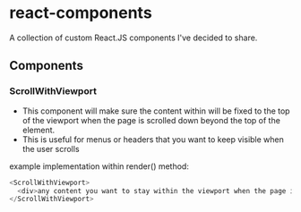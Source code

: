 # react-components
A collection of custom React.JS components I've decided to share.

## Components

### ScrollWithViewport

- This component will make sure the content within will be fixed to the top of the viewport when the page is scrolled down beyond the top of the element.
- This is useful for menus or headers that you want to keep visible when the user scrolls

example implementation within render() method:
```javascript
<ScrollWithViewport>
  <div>any content you want to stay within the viewport when the page is scrolled</div>
</ScrollWithViewport>
```
